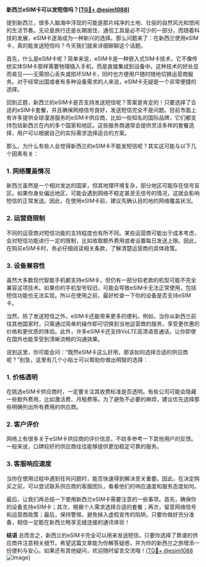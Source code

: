 **新西兰eSIM卡可以发短信吗？[[TG💪+ @esim1088](https://t.me/s/esim1088)]**

提到新西兰，很多人脑海中浮现的可能是那片纯净的土地、壮丽的自然风光和悠闲的生活节奏。无论是旅行还是长期居住，通信工具是必不可少的一部分。而随着科技的发展，eSIM卡逐渐成为一种新兴的选择。那么问题来了：在新西兰使用eSIM卡，真的能发送短信吗？今天我们就来详细聊聊这个话题。

首先，什么是eSIM卡呢？简单来说，eSIM卡是一种嵌入式SIM卡技术，它不像传统实体SIM卡那样需要物理插入手机，而是直接集成到设备中。这种技术的好处显而易见——无需担心丢失或损坏SIM卡，同时也方便用户随时随地切换运营商服务。对于经常出国或者有多种设备需求的人来说，eSIM卡无疑是一个非常便捷的选择。

回到正题，新西兰的eSIM卡是否支持发送短信呢？答案是肯定的！只要选择了合适的eSIM卡套餐，并且确保网络信号良好，发送短信完全不是问题。目前市面上有许多提供全球漫游服务的eSIM卡供应商，比如一些知名的国际品牌，它们都支持包括新西兰在内的多个国家和地区。这些服务商通常会提供灵活多样的套餐选择，用户可以根据自己的实际需求选择适合的方案。

那么，为什么有些人会觉得新西兰的eSIM卡不能发短信呢？其实这可能与以下几个因素有关：

### 1. **网络覆盖情况**
   新西兰虽然是一个相对发达的国家，但其地理环境复杂，部分地区可能存在信号盲区。如果你身处偏远地区，可能会遇到网络不稳定甚至无信号的情况，这就会影响短信的正常发送。因此，在使用eSIM卡前，建议先确认目的地的网络覆盖状况。

### 2. **运营商限制**
   不同的运营商对短信功能的支持程度也有所不同。某些运营商可能出于成本考虑，会对短信功能进行一定的限制，比如收取额外费用或者设置每日发送上限。因此，在购买eSIM卡时，务必仔细阅读相关条款，了解清楚运营商的具体政策。

### 3. **设备兼容性**
   虽然大多数现代智能手机都支持eSIM卡，但仍有一部分较老款的机型可能不完全兼容这项技术。如果你的手机型号较旧，可能会导致eSIM卡无法正常使用，包括短信功能也无法实现。所以在使用之前，最好检查一下你的设备是否支持eSIM卡。

当然，除了发送短信之外，eSIM卡还能带来更多的便利。例如，当你从新西兰前往其他国家时，只需通过简单的操作即可切换到当地运营商的服务，享受更优惠的价格和更优质的体验。此外，许多eSIM卡还支持VoLTE高清语音通话，让你即使在国外也能享受到清晰流畅的沟通效果。

说到这里，你可能会问：“既然eSIM卡这么好用，那该如何选择合适的供应商呢？”别急，这里有几个小贴士可以帮助你做出明智的选择：

### 1. **价格透明**
   在挑选eSIM卡供应商时，一定要关注其收费标准是否透明。有些公司可能会隐藏一些额外费用，比如激活费、月租费等。为了避免不必要的麻烦，建议优先选择那些明确列出所有费用的供应商。

### 2. **客户评价**
   网络上有很多关于eSIM卡供应商的评价信息，不妨多参考一下其他用户的反馈。一般来说，口碑较好的供应商往往能够提供更加稳定可靠的服务。

### 3. **客服响应速度**
   当你在使用过程中遇到任何问题时，能否快速得到解决至关重要。因此，在决定购买之前，可以尝试联系供应商的客服团队，看看他们的响应速度和服务态度如何。

最后，让我们再总结一下使用新西兰eSIM卡需要注意的一些事项。首先，确保你的设备支持eSIM卡；其次，根据个人需求选择合适的套餐；再次，留意网络信号和运营商政策；最后，保持警惕，避免掉入虚假宣传的陷阱。只要你做好充分准备，相信一定能在新西兰畅享无缝连接的通讯体验！

**结语**
总而言之，新西兰的eSIM卡完全可以用来发送短信，只要你选择了靠谱的供应商并注意相关细节。希望这篇文章能为你解答疑惑，并为你的新西兰之旅增添一份便利与安心。如果还有其他疑问，欢迎随时留言交流哦！[[TG💪+ @esim1088](https://t.me/s/esim1088) ![Image](https://i.postimg.cc/4NQfJmqS/Snipaste-2025-05-13-00-14-12.png)]
